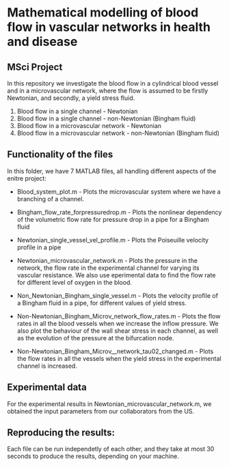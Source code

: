 # Mathematical modelling of blood flow in vascular networks in health and disease

## MSci Project


In this repository we investigate the blood flow in a cylindrical blood vessel and in a microvascular network, where the flow is assumed to be firstly Newtonian, and secondly, a yield stress fluid.

1. Blood flow in a single channel - Newtonian
2. Blood flow in a single channel - non-Newtonian (Bingham fluid)
3. Blood flow in a microvascular network - Newtonian
4. Blood flow in a microvascular network - non-Newtonian (Bingham fluid)


## Functionality of the files
In this folder, we have 7 MATLAB files, all handling different aspects of the enitre project:

- Blood_system_plot.m - Plots the microvascular system where we have a branching of a channel.

- Bingham_flow_rate_forpressuredrop.m - Plots the nonlinear dependency of the volumetric flow rate for pressure drop in a pipe for a Bingham fluid

- Newtonian_single_vessel_vel_profile.m - Plots the Poiseuille velocity profile in a pipe

- Newtonian_microvascular_network.m - Plots the pressure in the network, the flow rate in the experimental channel for varying its vascular resistance. We also use eperimental data to find the flow rate for different level of oxygen in the blood.

- Non_Newtonian_Bingham_single_vessel.m - Plots the velocity profile of a Bingham fluid in a pipe, for different values of yield stress.

- Non-Newtonian_Bingham_Microv_network_flow_rates.m - Plots the flow rates in all the blood vessels when we increase the inflow pressure. We also plot the behaviour of the wall shear stress in each channel, as well as the evolution of the pressure at the bifurcation node.

- Non-Newtonian_Bingham_Microv__network_tau02_changed.m - Plots the flow rates in all the vessels when the yield stress in the experimental channel is increased.


## Experimental data
For the experimental results in Newtonian_microvascular_network.m, we obtained the input parameters from our collaborators from the US.


## Reproducing the results:
Each file can be run independetly of each other, and they take at most 30 seconds to produce the results, depending on your machine. 

